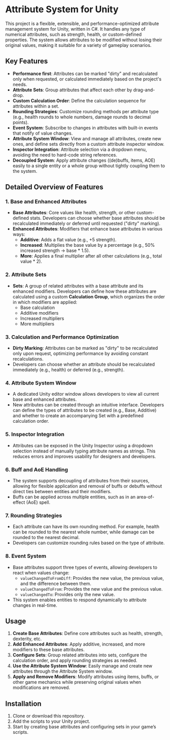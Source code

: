 # Attribute System for Unity

This project is a flexible, extensible, and performance-optimized attribute management system for Unity, written in C#. It handles any type of numerical attributes, such as strength, health, or custom-defined properties. The system allows attributes to be modified without losing their original values, making it suitable for a variety of gameplay scenarios.

## Key Features

- **Performance first**: Attributes can be marked "dirty" and recalculated only when requested, or calculated immediately based on the project's needs.
- **Attribute Sets**: Group attributes that affect each other by drag-and-drop.
- **Custom Calculation Order**: Define the calculation sequence for attributes within a set.
- **Rounding Strategies**: Customize rounding methods per attribute type (e.g., health rounds to whole numbers, damage rounds to decimal points).
- **Event System**: Subscribe to changes in attributes with built-in events that notify of value changes.
- **Attribute System Window**: View and manage all attributes, create new ones, and define sets directly from a custom attribute inspector window.
- **Inspector Integration**: Attribute selection via a dropdown menu, avoiding the need to hard-code string references.
- **Decoupled System**: Apply attribute changes ((de)buffs, items, AOE) easily to a single entity or a whole group without tightly coupling them to the system.
  
## Detailed Overview of Features

### 1. **Base and Enhanced Attributes**
   - **Base Attributes**: Core values like health, strength, or other custom-defined stats. Developers can choose whether base attributes should be recalculated immediately or deferred until requested ("dirty" marking).
   - **Enhanced Attributes**: Modifiers that enhance base attributes in various ways:
     - **Additive**: Adds a flat value (e.g., +5 strength).
     - **Increased**: Multiplies the base value by a percentage (e.g., 50% increased strength → base * 1.5).
     - **More**: Applies a final multiplier after all other calculations (e.g., total value * 2).

### 2. **Attribute Sets**
   - **Sets**: A group of related attributes with a base attribute and its enhanced modifiers. Developers can define how these attributes are calculated using a custom **Calculation Group**, which organizes the order in which modifiers are applied:
     - Base calculation
     - Additive modifiers
     - Increased multipliers
     - More multipliers

### 3. **Calculation and Performance Optimization**
   - **Dirty Marking**: Attributes can be marked as "dirty" to be recalculated only upon request, optimizing performance by avoiding constant recalculations.
   - Developers can choose whether an attribute should be recalculated immediately (e.g., health) or deferred (e.g., strength).

### 4. **Attribute System Window**
   - A dedicated Unity editor window allows developers to view all current base and enhanced attributes. 
   - New attributes can be created through an intuitive interface. Developers can define the types of attributes to be created (e.g., Base, Additive) and whether to create an accompanying Set with a predefined calculation order.

### 5. **Inspector Integration**
   - Attributes can be exposed in the Unity Inspector using a dropdown selection instead of manually typing attribute names as strings. This reduces errors and improves usability for designers and developers.

### 6. **Buff and AoE Handling**
   - The system supports decoupling of attributes from their sources, allowing for flexible application and removal of buffs or debuffs without direct ties between entities and their modifiers.
   - Buffs can be applied across multiple entities, such as in an area-of-effect (AoE) spell.

### 7. **Rounding Strategies**
   - Each attribute can have its own rounding method. For example, health can be rounded to the nearest whole number, while damage can be rounded to the nearest decimal.
   - Developers can customize rounding rules based on the type of attribute.

### 8. **Event System**
   - Base attributes support three types of events, allowing developers to react when values change:
     - `valueChangedToFromDiff`: Provides the new value, the previous value, and the difference between them.
     - `valueChangedToFrom`: Provides the new value and the previous value.
     - `valueChangedTo`: Provides only the new value.
   - This system enables entities to respond dynamically to attribute changes in real-time.

## Usage

1. **Create Base Attributes**: Define core attributes such as health, strength, dexterity, etc.
2. **Add Enhanced Attributes**: Apply additive, increased, and more modifiers to these base attributes.
3. **Configure Sets**: Group related attributes into sets, configure the calculation order, and apply rounding strategies as needed.
4. **Use the Attribute System Window**: Easily manage and create new attributes through the Attribute System window.
5. **Apply and Remove Modifiers**: Modify attributes using items, buffs, or other game mechanics while preserving original values when modifications are removed.

## Installation

1. Clone or download this repository.
2. Add the scripts to your Unity project.
3. Start by creating base attributes and configuring sets in your game’s scripts.